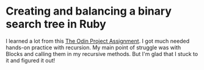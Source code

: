 # Creating and balancing a binary search tree in Ruby
I learned a lot from this [The Odin Project Assignment](https://www.theodinproject.com/lessons/ruby-binary-search-trees). I got much needed hands-on practice with recursion. My main point of struggle was with Blocks and calling them in my recursive methods. But I'm glad that I stuck to it and figured it out!